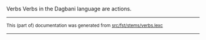 Verbs
Verbs in the Dagbani language are actions.

* * *

<small>This (part of) documentation was generated from [src/fst/stems/verbs.lexc](https://github.com/giellalt/lang-dag/blob/main/src/fst/stems/verbs.lexc)</small>

---

